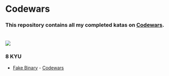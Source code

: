 # Codewars

### This repository contains all my completed katas on [Codewars](https://www.codewars.com/kata/search/swift?q=&beta=false).
# ![](https://www.codewars.com/users/deathlezz/badges/large)

### 8 KYU
- [Fake Binary]() - [Codewars](https://www.codewars.com/kata/57eae65a4321032ce000002d/train/swift)

